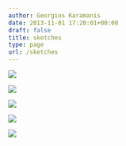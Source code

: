 ```yaml
---
author: Georgios Karamanis
date: 2013-11-01 17:20:01+00:00
draft: false
title: sketches
type: page
url: /sketches
---
```




  
   ![](https://images.squarespace-cdn.com/content/v1/4f3f61bae4b063b909445965/1380816932278-735V0VR2QL309EEDEHX0/ke17ZwdGBToddI8pDm48kMSnba-nBo20g63nnjBMyb4UqsxRUqqbr1mOJYKfIPR7LoDQ9mXPOjoJoqy81S2I8N_N4V1vUb5AoIIIbLZhVYxCRW4BPu10St3TBAUQYVKcfkBCbGtberOf-2s4ECDaceT8ufbY1vWk1jjDpHSzGKeKkSQ71Q9JhEhsEoowoBCg/Strawberries.jpg?format=original)

  

  
   ![](https://images.squarespace-cdn.com/content/v1/4f3f61bae4b063b909445965/1390649077978-PFLBT95L3I62K1Y51YZP/ke17ZwdGBToddI8pDm48kB07yt74qcGjElkKP5qIS517gQa3H78H3Y0txjaiv_0fDoOvxcdMmMKkDsyUqMSsMWxHk725yiiHCCLfrh8O1z5QHyNOqBUUEtDDsRWrJLTmmV5_8-bAHr7cY_ioNsJS__ATmhHVkZPlg0wcPDb-OW0Uum3ipuDheF-SmvKZ4ef0/Tigers+1.jpg?format=original)

  

  
   ![](https://images.squarespace-cdn.com/content/v1/4f3f61bae4b063b909445965/1380816913844-KWBCFCG4E7WRAJB5HF28/ke17ZwdGBToddI8pDm48kCvtuJExwzwVT2Egh6CY1fAUqsxRUqqbr1mOJYKfIPR7LoDQ9mXPOjoJoqy81S2I8PaoYXhp6HxIwZIk7-Mi3Tsic-L2IOPH3Dwrhl-Ne3Z2l1DmysacpmQgc6xO-NQ39mrYCTlcIenthQ4InUqzaNBtJ7FN3X5-sPvnbvPhIz1B/wine.jpg?format=original)

  

  
   ![](https://images.squarespace-cdn.com/content/v1/4f3f61bae4b063b909445965/1381417205829-GTNL9OZMJ5ZWNROWEBDM/ke17ZwdGBToddI8pDm48kHh2RIzFDI_yPjGrFL6e14x7gQa3H78H3Y0txjaiv_0fDoOvxcdMmMKkDsyUqMSsMWxHk725yiiHCCLfrh8O1z5QHyNOqBUUEtDDsRWrJLTmEczKEiHaQrO44vfJ0kKvIHUUfXJ2blyjTPArqxi_2b2Je6oL3lFRoqAkXO6-RJd1/20131010-%CE%A3%CE%BA%CE%AF%CF%84%CF%83%CE%B1+4+%28dragged%29.jpg?format=original)

  

  
   ![](https://images.squarespace-cdn.com/content/v1/4f3f61bae4b063b909445965/1383326129670-10S05B3J504W07DUNC23/ke17ZwdGBToddI8pDm48kDsz4Rzww0egXwO2wUn4kGdZw-zPPgdn4jUwVcJE1ZvWQUxwkmyExglNqGp0IvTJZUJFbgE-7XRK3dMEBRBhUpz5zxwcRsh5fIH_rj6HlWiCQObtmAobObysZys8S4APSPeAqPwN8X5dr3d5JhXPSmg/moustaki.jpg?format=original)

  


